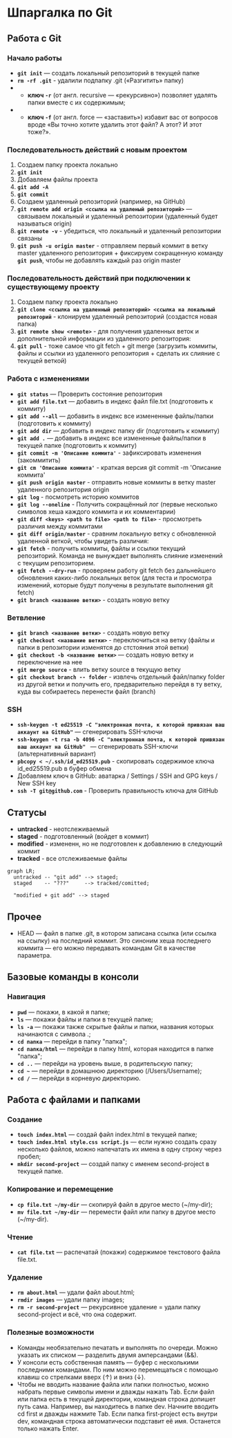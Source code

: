 # Шпаргалка по Git

## Работа с Git

### Начало работы
- **```git init```** — создать локальный репозиторий в текущей папке
- **```rm -rf .git```** - удалили подпапку .git («Разгитить» папку)
- - **ключ ```-r```** (от англ. recursive — «рекурсивно») позволяет удалять папки вместе с их содержимым;
- - **ключ ```-f```** (от англ. force — «заставить») избавит вас от вопросов вроде «Вы точно хотите удалить этот файл? А этот? И этот тоже?».

### Последовательность действий с новым проектом

1. Создаем папку проекта локально
2. **```git init```**
3. Добавляем файлы проекта
4. **```git add -A```**
5. **```git commit```**
6. Создаем удаленный репозиторий (например, на GitHub)
7. **```git remote add origin <ссылка на удаленый репозиторий>```** — связываем локальный и удаленный репозитории (удаленный будет называться origin)
8. **```git remote -v```** - убедиться, что локальный и удаленный репозитории связаны
9. **```git push -u origin master```** - отправляем первый коммит в ветку master удаленного репозитория + фиксируем сокращенную команду **```git push```**, чтобы не добавлять каждый раз origin master

### Последовательность действий при подключении к существующему проекту

1. Создаем папку проекта локально
2. **```git clone <ссылка на удаленный репозиторий> <ссылка на локальный репозиторий```** - клонируем удаленный репозиторий (создастся новая папка)
3. **```git remote show <remote>```** - для получения удаленных веток и дополнительной информации из удаленного репозитория:
4. **```git pull```** - тоже самое что git fetch + git merge (загрузить коммиты, файлы и ссылки из удаленного репозитория + сделать их слияние с текущей веткой)

### Работа с изменениями
- **```git status```** — Проверить состояние репозитория
- **```git add file.txt```** — добавить в индекс файл file.txt (подготовить к коммиту)
- **```git add --all```** — добавить в индекс все измененные файлы/папки (подготовить к коммиту)
- **```git add dir```** — добавить в индекс папку dir (подготовить к коммиту)
- **```git add .```** — добавить в индекс все измененные файлы/папки в текущей папке (подготовить к коммиту)
- **```git commit -m 'Описание коммита'```** - зафиксировать изменения (закоммитить)
- **```git cm 'Описание коммита'```** - краткая версия git commit -m 'Описание коммита'
- **```git push origin master```** - отправить новые коммиты в ветку master удаленного репозитория origin
- **```git log```** - посмотреть историю коммитов
- **```git log --oneline```** - Получить сокращённый лог (первые несколько символов хеша каждого коммита и их комментарии)
- **```git diff <keys> <path to file> <path to file>```** - просмотреть различия между коммитами
- **```git diff origin/master```** - сравним локальную ветку с обновленной удаленной веткой, чтобы увидеть различия:
- **```git fetch```** - получить коммиты, файлы и ссылки текущий репозиторий. Команда не вынуждает выполнять слияние изменений с текущим репозиторием.
- **```git fetch --dry-run```** - проверяем работу git fetch без дальнейшего обновления каких-либо локальных веток (для теста и просмотра изменений, которые будут получены в результате выполнения git fetch)
- **```git branch <название ветки>```** - создать новую ветку

### Ветвление

- **```git branch <название ветки>```** - создать новую ветку
- **```git checkout <название ветки>```** - переключиться на ветку (файлы и папки в репозитории изменятся до стстояния этой ветки)
- **```git checkout -b <название ветки>```** — создать новую ветку и переключение на нее
- **```git merge source```** - влить ветку source в текущую ветку
- **```git checkout branch -- folder```** - извлечь отдельный файл/папку folder из другой ветки и получить его, предварительно перейдя в ту ветку, куда вы собираетесь перенести файл (branch)

### SSH

- **```ssh-keygen -t ed25519 -C "электронная почта, к которой привязан ваш аккаунт на GitHub"```** — cгенерировать SSH-ключи
- **```ssh-keygen -t rsa -b 4096 -C "электронная почта, к которой привязан ваш аккаунт на GitHub" ```** — cгенерировать SSH-ключи (альтернативный вариант)
- **```pbcopy < ~/.ssh/id_ed25519.pub```** - скопировать содержимое ключа id_ed25519.pub в буфер обмена
- Добавляем ключ в GitHub: аватарка / Settings / SSH and GPG keys / New SSH key
 - **```ssh -T git@github.com```** - Проверить правильность ключа для GitHub

## Статусы
- **untracked** - неотслеживаемый
- **staged** - подготовленный (войдет в коммит)
- **modified** - измененн, но не подготовлен к добавлению в следующий коммит
- **tracked** - все отслеживаемые файлы

```mermaid
graph LR;
  untracked -- "git add" --> staged;
  staged    -- "???"     --> tracked/comitted;

  "modified + git add" --> staged
```

## Прочее

- HEAD — файл в папке .git, в котором записана ссылка (или ссылка на ссылку) на последний коммит. Это синоним хеша последнего коммита — его можно передавать командам Git в качестве параметра.

## Базовые команды в консоли

### Навигация

- **```pwd```** — покажи, в какой я папке;
- **```ls```** — покажи файлы и папки в текущей папке;
- **```ls -a```** — покажи также скрытые файлы и папки, названия которых начинаются с символа .;
- **```cd папка```** — перейди в папку "папка";
- **```cd папка/html```** — перейди в папку html, которая находится в папке "папка";
- **```cd ..```** — перейди на уровень выше, в родительскую папку;
- **```cd ~```** — перейди в домашнюю директорию (/Users/Username);
- **```cd /```** — перейди в корневую директорию.

## Работа с файлами и папками

### Создание

- **```touch index.html```** — создай файл index.html в текущей папке;
- **```touch index.html style.css script.js```** — если нужно создать сразу несколько файлов, можно напечатать их имена в одну строку через пробел;
- **```mkdir second-project```** — создай папку с именем second-project в текущей папке.

### Копирование и перемещение

- **```cp file.txt ~/my-dir```** — скопируй файл в другое место (~/my-dir);
- **```mv file.txt ~/my-dir```** — перемести файл или папку в другое место (~/my-dir).

### Чтение

- **```cat file.txt```** — распечатай (покажи) содержимое текстового файла file.txt.

### Удаление

- **```rm about.html```** — удали файл about.html;
- **```rmdir images```** — удали папку images;
- **```rm -r second-project```** — рекурсивное удаление = удали папку second-project и всё, что она содержит.

### Полезные возможности

 - Команды необязательно печатать и выполнять по очереди. Можно указать их списком — разделить двумя амперсандами (&&).
 - У консоли есть собственная память — буфер с несколькими последними командами. По ним можно перемещаться с помощью клавиш со стрелками вверх (↑) и вниз (↓).
 - Чтобы не вводить название файла или папки полностью, можно набрать первые символы имени и дважды нажать Tab. Если файл или папка есть в текущей директории, командная строка допишет путь сама.
Например, вы находитесь в папке dev. Начните вводить cd first и дважды нажмите Tab. Если папка first-project есть внутри dev, командная строка автоматически подставит её имя. Останется только нажать Enter.